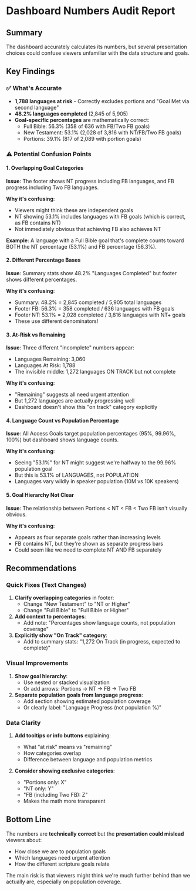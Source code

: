 # Dashboard Numbers Audit Report

## Summary

The dashboard accurately calculates its numbers, but several presentation choices could confuse viewers unfamiliar with the data structure and goals.

## Key Findings

### ✅ What's Accurate

- **1,788 languages at risk** - Correctly excludes portions and "Goal Met via second language"
- **48.2% languages completed** (2,845 of 5,905)
- **Goal-specific percentages** are mathematically correct:
  - Full Bible: 56.3% (358 of 636 with FB/Two FB goals)
  - New Testament: 53.1% (2,028 of 3,816 with NT/FB/Two FB goals)
  - Portions: 39.1% (817 of 2,089 with portion goals)

### ⚠️ Potential Confusion Points

#### 1. **Overlapping Goal Categories**

**Issue**: The footer shows NT progress including FB languages, and FB progress including Two FB languages.

**Why it's confusing**:

- Viewers might think these are independent goals
- NT showing 53.1% includes languages with FB goals (which is correct, as FB contains NT)
- Not immediately obvious that achieving FB also achieves NT

**Example**: A language with a Full Bible goal that's complete counts toward BOTH the NT percentage (53.1%) and FB percentage (56.3%).

#### 2. **Different Percentage Bases**

**Issue**: Summary stats show 48.2% "Languages Completed" but footer shows different percentages.

**Why it's confusing**:

- Summary: 48.2% = 2,845 completed / 5,905 total languages
- Footer FB: 56.3% = 358 completed / 636 languages with FB goals
- Footer NT: 53.1% = 2,028 completed / 3,816 languages with NT+ goals
- These use different denominators!

#### 3. **At-Risk vs Remaining**

**Issue**: Three different "incomplete" numbers appear:

- Languages Remaining: 3,060
- Languages At Risk: 1,788
- The invisible middle: 1,272 languages ON TRACK but not complete

**Why it's confusing**:

- "Remaining" suggests all need urgent attention
- But 1,272 languages are actually progressing well
- Dashboard doesn't show this "on track" category explicitly

#### 4. **Language Count vs Population Percentage**

**Issue**: All Access Goals target population percentages (95%, 99.96%, 100%) but dashboard shows language counts.

**Why it's confusing**:

- Seeing "53.1%" for NT might suggest we're halfway to the 99.96% population goal
- But this is 53.1% of LANGUAGES, not POPULATION
- Languages vary wildly in speaker population (10M vs 10K speakers)

#### 5. **Goal Hierarchy Not Clear**

**Issue**: The relationship between Portions < NT < FB < Two FB isn't visually obvious.

**Why it's confusing**:

- Appears as four separate goals rather than increasing levels
- FB contains NT, but they're shown as separate progress bars
- Could seem like we need to complete NT AND FB separately

## Recommendations

### Quick Fixes (Text Changes)

1. **Clarify overlapping categories** in footer:
   - Change "New Testament" to "NT or Higher"
   - Change "Full Bible" to "Full Bible or Higher"
2. **Add context to percentages**:
   - Add note: "Percentages show language counts, not population coverage"
3. **Explicitly show "On Track" category**:
   - Add to summary stats: "1,272 On Track (in progress, expected to complete)"

### Visual Improvements

1. **Show goal hierarchy**:
   - Use nested or stacked visualization
   - Or add arrows: Portions → NT → FB → Two FB
2. **Separate population goals from language progress**:
   - Add section showing estimated population coverage
   - Or clearly label: "Language Progress (not population %)"

### Data Clarity

1. **Add tooltips or info buttons** explaining:

   - What "at risk" means vs "remaining"
   - How categories overlap
   - Difference between language and population metrics

2. **Consider showing exclusive categories**:
   - "Portions only: X"
   - "NT only: Y"
   - "FB (including Two FB): Z"
   - Makes the math more transparent

## Bottom Line

The numbers are **technically correct** but the **presentation could mislead** viewers about:

- How close we are to population goals
- Which languages need urgent attention
- How the different scripture goals relate

The main risk is that viewers might think we're much further behind than we actually are, especially on population coverage.

